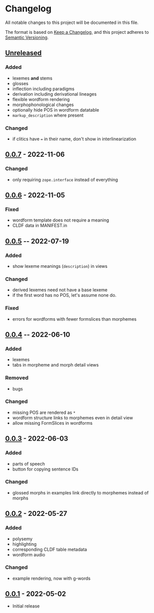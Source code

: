 # Changelog
All notable changes to this project will be documented in this file.

The format is based on [Keep a Changelog](https://keepachangelog.com/en/1.0.0/),
and this project adheres to [Semantic Versioning](https://semver.org/spec/v2.0.0.html).


## [Unreleased]

### Added
* lexemes **and** stems
* glosses
* inflection including paradigms
* derivation including derivational lineages
* flexible wordform rendering
* morphophonological changes
* optionally hide POS in wordform datatable
* `markup_description` where present

### Changed
* if clitics have `=` in their name, don't show in interlinearization

## [0.0.7] - 2022-11-06

### Changed
* only requiring `zope.interface` instead of everything

## [0.0.6] - 2022-11-05

### Fixed
* wordform template does not require a meaning
* CLDF data in MANIFEST.in

## [0.0.5] -- 2022-07-19

### Added
* show lexeme meanings (`description`) in views

### Changed
* derived lexemes need not have a base lexeme
* if the first word has no POS, let's assume none do.

### Fixed
* errors for wordforms with fewer formslices than morphemes

## [0.0.4] -- 2022-06-10

### Added
* lexemes
* tabs in morpheme and morph detail views

### Removed
* bugs

### Changed
* missing POS are rendered as `*`
* wordform structure links to morphemes even in detail view
* allow missing FormSlices in wordforms

## [0.0.3] - 2022-06-03

### Added
* parts of speech
* button for copying sentence IDs

### Changed
* glossed morphs in examples link directly to morphemes instead of morphs

## [0.0.2] - 2022-05-27

### Added
* polysemy
* highlighting
* corresponding CLDF table metadata
* wordform audio

### Changed
* example rendering, now with g-words

## [0.0.1] - 2022-05-02

* Initial release

[Unreleased]: https://github.com/fmatter/clld-morphology-plugin/compare/0.0.7...HEAD
[0.0.7]: https://github.com/fmatter/clld-morphology-plugin/compare/0.0.6...0.0.7
[0.0.6]: https://github.com/fmatter/clld-morphology-plugin/compare/0.0.5...0.0.6
[0.0.5]: https://github.com/fmatter/clld-morphology-plugin/releases/tag/0.0.5
[0.0.4]: https://github.com/fmatter/clld-morphology-plugin/releases/tag/0.0.4
[0.0.3]: https://github.com/fmatter/clld-morphology-plugin/releases/tag/0.0.3
[0.0.2]: https://github.com/fmatter/clld-morphology-plugin/releases/tag/0.0.2
[0.0.1]: https://github.com/fmatter/clld-morphology-plugin/releases/tag/v0.0.1
